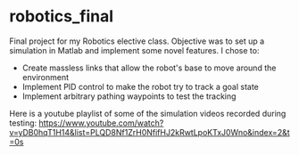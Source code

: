 # robotics_final

Final project for my Robotics elective class. 
Objective was to set up a simulation in Matlab and implement some novel features. I chose to:
  * Create massless links that allow the robot's base to move around the environment
  * Implement PID control to make the robot try to track a goal state
  * Implement arbitrary pathing waypoints to test the tracking
  
Here is a youtube playlist of some of the simulation videos recorded during testing:
https://www.youtube.com/watch?v=yDB0hqT1H14&list=PLQD8Nf1ZrH0NfifHJ2kRwtLpoKTxJ0Wno&index=2&t=0s
